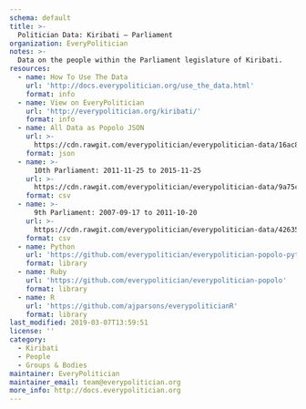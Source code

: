 ```yaml
---
schema: default
title: >-
  Politician Data: Kiribati — Parliament
organization: EveryPolitician
notes: >-
  Data on the people within the Parliament legislature of Kiribati.
resources:
  - name: How To Use The Data
    url: 'http://docs.everypolitician.org/use_the_data.html'
    format: info
  - name: View on EveryPolitician
    url: 'http://everypolitician.org/kiribati/'
    format: info
  - name: All Data as Popolo JSON
    url: >-
      https://cdn.rawgit.com/everypolitician/everypolitician-data/16ac85ff766d379281955fe99ed25337476194c9/data/Kiribati/Parliament/ep-popolo-v1.0.json
    format: json
  - name: >-
      10th Parliament: 2011-11-25 to 2015-11-25
    url: >-
      https://cdn.rawgit.com/everypolitician/everypolitician-data/9a75c94fb3f01a45e5616242dec9743ba96f137f/data/Kiribati/Parliament/term-10.csv
    format: csv
  - name: >-
      9th Parliament: 2007-09-17 to 2011-10-20
    url: >-
      https://cdn.rawgit.com/everypolitician/everypolitician-data/426353d412c888c3b194bbcf7af2cf9d1f920c73/data/Kiribati/Parliament/term-9.csv
    format: csv
  - name: Python
    url: 'https://github.com/everypolitician/everypolitician-popolo-python'
    format: library
  - name: Ruby
    url: 'https://github.com/everypolitician/everypolitician-popolo'
    format: library
  - name: R
    url: 'https://github.com/ajparsons/everypoliticianR'
    format: library
last_modified: 2019-03-07T13:59:51
license: ''
category:
  - Kiribati
  - People
  - Groups & Bodies
maintainer: EveryPolitician
maintainer_email: team@everypolitician.org
more_info: http://docs.everypolitician.org
---
```

